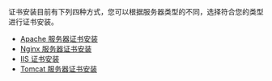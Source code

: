 证书安装目前有下列四种方式，您可以根据服务器类型的不同，选择符合您的类型进行证书安装。
- [Apache 服务器证书安装](https://cloud.tencent.com/document/product/400/35243)
- [Nginx 服务器证书安装](https://cloud.tencent.com/document/product/400/35244)
- [IIS 证书安装](https://cloud.tencent.com/document/product/400/35225)
- [Tomcat 服务器证书安装](https://cloud.tencent.com/document/product/400/35224)

